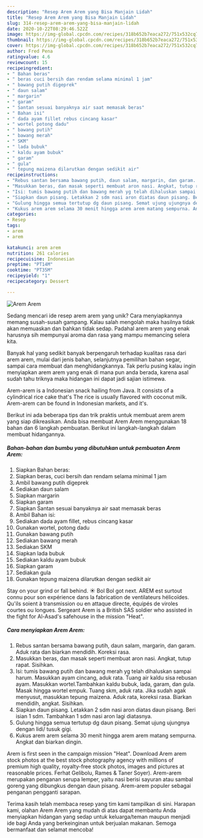 ```yaml
---
description: "Resep Arem Arem yang Bisa Manjain Lidah"
title: "Resep Arem Arem yang Bisa Manjain Lidah"
slug: 314-resep-arem-arem-yang-bisa-manjain-lidah
date: 2020-10-22T08:29:46.522Z
image: https://img-global.cpcdn.com/recipes/318b652b7eaca272/751x532cq70/arem-arem-foto-resep-utama.jpg
thumbnail: https://img-global.cpcdn.com/recipes/318b652b7eaca272/751x532cq70/arem-arem-foto-resep-utama.jpg
cover: https://img-global.cpcdn.com/recipes/318b652b7eaca272/751x532cq70/arem-arem-foto-resep-utama.jpg
author: Fred Pena
ratingvalue: 4.6
reviewcount: 15
recipeingredient:
- " Bahan beras"
- " beras cuci bersih dan rendam selama minimal 1 jam"
- " bawang putih digeprek"
- " daun salam"
- " margarin"
- " garam"
- " Santan sesuai banyaknya air saat memasak beras"
- " Bahan isi"
- " dada ayam fillet rebus cincang kasar"
- " wortel potong dadu"
- " bawang putih"
- " bawang merah"
- " SKM"
- " lada bubuk"
- " kaldu ayam bubuk"
- " garam"
- " gula"
- " tepung maizena dilarutkan dengan sedikit air"
recipeinstructions:
- "Rebus santan bersama bawang putih, daun salam, margarin, dan garam. Aduk rata dan biarkan mendidih. Koreksi rasa."
- "Masukkan beras, dan masak seperti membuat aron nasi. Angkat, tutup rapat. Sisihkan."
- "Isi: tumis bawang putih dan bawang merah yg telah dihaluskan sampai harum. Masukkan ayam cincang, aduk rata. Tuang air kaldu sisa rebusan ayam. Masukkan wortel.Tambahkan kaldu bubuk, lada, garam, dan gula. Masak hingga wortel empuk. Tuang skm, aduk rata. Jika sudah agak menyusut, masukkan tepung maizena. Aduk rata, koreksi rasa. Biarkan mendidih, angkat. Sisihkan."
- "Siapkan daun pisang. Letakkan 2 sdm nasi aron diatas daun pisang. Beri isian 1 sdm. Tambahkan 1 sdm nasi aron lagi diatasnya."
- "Gulung hingga semua tertutup dg daun pisang. Semat ujung ujungnya dengan lidi/ tusuk gigi."
- "Kukus arem arem selama 30 menit hingga arem arem matang sempurna. Angkat dan biarkan dingin."
categories:
- Resep
tags:
- arem
- arem

katakunci: arem arem 
nutrition: 261 calories
recipecuisine: Indonesian
preptime: "PT14M"
cooktime: "PT35M"
recipeyield: "1"
recipecategory: Dessert

---
```



![Arem Arem](https://img-global.cpcdn.com/recipes/318b652b7eaca272/751x532cq70/arem-arem-foto-resep-utama.jpg)

Sedang mencari ide resep arem arem yang unik? Cara menyiapkannya memang susah-susah gampang. Kalau salah mengolah maka hasilnya tidak akan memuaskan dan bahkan tidak sedap. Padahal arem arem yang enak harusnya sih mempunyai aroma dan rasa yang mampu memancing selera kita.

Banyak hal yang sedikit banyak berpengaruh terhadap kualitas rasa dari arem arem, mulai dari jenis bahan, selanjutnya pemilihan bahan segar, sampai cara membuat dan menghidangkannya. Tak perlu pusing kalau ingin menyiapkan arem arem yang enak di mana pun anda berada, karena asal sudah tahu triknya maka hidangan ini dapat jadi sajian istimewa.

Arem-arem is a Indonesian snack hailing from Java. It consists of a cylindrical rice cake that&#39;s The rice is usually flavored with coconut milk. Arem-arem can be found in Indonesian markets, and it&#39;s.


Berikut ini ada beberapa tips dan trik praktis untuk membuat arem arem yang siap dikreasikan. Anda bisa membuat Arem Arem menggunakan 18 bahan dan 6 langkah pembuatan. Berikut ini langkah-langkah dalam membuat hidangannya.

<!--inarticleads1-->

##### Bahan-bahan dan bumbu yang dibutuhkan untuk pembuatan Arem Arem:

1. Siapkan  Bahan beras:
1. Siapkan  beras, cuci bersih dan rendam selama minimal 1 jam
1. Ambil  bawang putih digeprek
1. Sediakan  daun salam
1. Siapkan  margarin
1. Siapkan  garam
1. Siapkan  Santan sesuai banyaknya air saat memasak beras
1. Ambil  Bahan isi:
1. Sediakan  dada ayam fillet, rebus cincang kasar
1. Gunakan  wortel, potong dadu
1. Gunakan  bawang putih
1. Sediakan  bawang merah
1. Sediakan  SKM
1. Siapkan  lada bubuk
1. Sediakan  kaldu ayam bubuk
1. Siapkan  garam
1. Sediakan  gula
1. Gunakan  tepung maizena dilarutkan dengan sedikit air


Stay on your grind or fall behind. ☀️ Bol Bol got next. AREM est surtout connu pour son expérience dans la fabrication de ventilateurs hélicoïdes. Qu&#39;ils soient à transmission ou en attaque directe, équipés de viroles courtes ou longues. Sergeant Arem is a British SAS soldier who assisted in the fight for Al-Asad&#39;s safehouse in the mission &#34;Heat&#34;. 

<!--inarticleads2-->

##### Cara menyiapkan Arem Arem:

1. Rebus santan bersama bawang putih, daun salam, margarin, dan garam. Aduk rata dan biarkan mendidih. Koreksi rasa.
1. Masukkan beras, dan masak seperti membuat aron nasi. Angkat, tutup rapat. Sisihkan.
1. Isi: tumis bawang putih dan bawang merah yg telah dihaluskan sampai harum. Masukkan ayam cincang, aduk rata. Tuang air kaldu sisa rebusan ayam. Masukkan wortel.Tambahkan kaldu bubuk, lada, garam, dan gula. Masak hingga wortel empuk. Tuang skm, aduk rata. Jika sudah agak menyusut, masukkan tepung maizena. Aduk rata, koreksi rasa. Biarkan mendidih, angkat. Sisihkan.
1. Siapkan daun pisang. Letakkan 2 sdm nasi aron diatas daun pisang. Beri isian 1 sdm. Tambahkan 1 sdm nasi aron lagi diatasnya.
1. Gulung hingga semua tertutup dg daun pisang. Semat ujung ujungnya dengan lidi/ tusuk gigi.
1. Kukus arem arem selama 30 menit hingga arem arem matang sempurna. Angkat dan biarkan dingin.


Arem is first seen in the campaign mission &#34;Heat&#34;. Download Arem arem stock photos at the best stock photography agency with millions of premium high quality, royalty-free stock photos, images and pictures at reasonable prices. Ferhat Gelibolu, Rames &amp; Taner Soyer). Arem-arem merupakan penganan serupa lemper, yaitu nasi berisi sayuran atau sambal goreng yang dibungkus dengan daun pisang. Arem-arem populer sebagai penganan pengganti sarapan. 

Terima kasih telah membaca resep yang tim kami tampilkan di sini. Harapan kami, olahan Arem Arem yang mudah di atas dapat membantu Anda menyiapkan hidangan yang sedap untuk keluarga/teman maupun menjadi ide bagi Anda yang berkeinginan untuk berjualan makanan. Semoga bermanfaat dan selamat mencoba!
